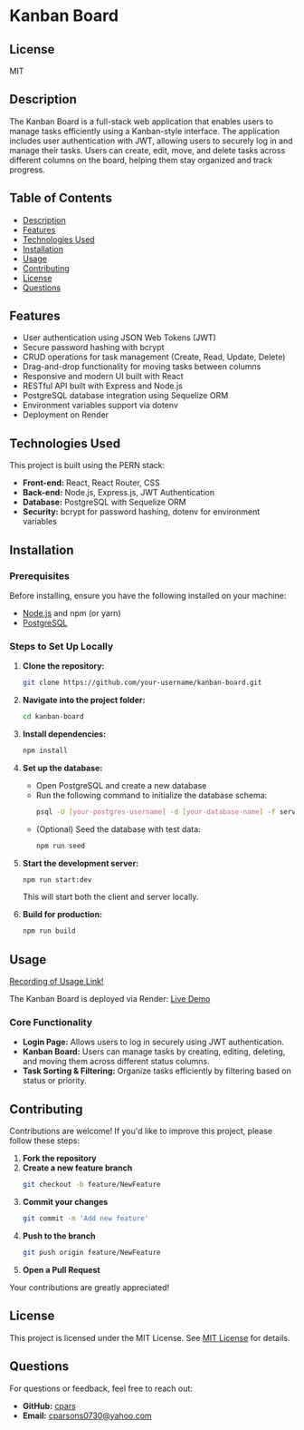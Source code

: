 # Kanban Board

## License
MIT

## Description
The Kanban Board is a full-stack web application that enables users to manage tasks efficiently using a Kanban-style interface. The application includes user authentication with JWT, allowing users to securely log in and manage their tasks. Users can create, edit, move, and delete tasks across different columns on the board, helping them stay organized and track progress.

## Table of Contents
- [Description](#description)
- [Features](#features)
- [Technologies Used](#technologies-used)
- [Installation](#installation)
- [Usage](#usage)
- [Contributing](#contributing)
- [License](#license)
- [Questions](#questions)

## Features
- User authentication using JSON Web Tokens (JWT)
- Secure password hashing with bcrypt
- CRUD operations for task management (Create, Read, Update, Delete)
- Drag-and-drop functionality for moving tasks between columns
- Responsive and modern UI built with React
- RESTful API built with Express and Node.js
- PostgreSQL database integration using Sequelize ORM
- Environment variables support via dotenv
- Deployment on Render

## Technologies Used
This project is built using the PERN stack:
- **Front-end:** React, React Router, CSS
- **Back-end:** Node.js, Express.js, JWT Authentication
- **Database:** PostgreSQL with Sequelize ORM
- **Security:** bcrypt for password hashing, dotenv for environment variables

## Installation
### Prerequisites
Before installing, ensure you have the following installed on your machine:
- [Node.js](https://nodejs.org/) and npm (or yarn)
- [PostgreSQL](https://www.postgresql.org/)

### Steps to Set Up Locally
1. **Clone the repository:**
   ```sh
   git clone https://github.com/your-username/kanban-board.git
   ```
2. **Navigate into the project folder:**
   ```sh
   cd kanban-board
   ```
3. **Install dependencies:**
   ```sh
   npm install
   ```
4. **Set up the database:**
   - Open PostgreSQL and create a new database
   - Run the following command to initialize the database schema:
     ```sh
     psql -U [your-postgres-username] -d [your-database-name] -f server/db/schema.sql
     ```
   - (Optional) Seed the database with test data:
     ```sh
     npm run seed
     ```
5. **Start the development server:**
   ```sh
   npm run start:dev
   ```
   This will start both the client and server locally.

6. **Build for production:**
   ```sh
   npm run build
   ```

## Usage
[Recording of Usage Link!](https://app.screencastify.com/v3/watch/0YRf1PlGVFzesb9c4bjl)

The Kanban Board is deployed via Render: [Live Demo](https://kanban-board-k5jy.onrender.com)

### Core Functionality
- **Login Page:** Allows users to log in securely using JWT authentication.
- **Kanban Board:** Users can manage tasks by creating, editing, deleting, and moving them across different status columns.
- **Task Sorting & Filtering:** Organize tasks efficiently by filtering based on status or priority.

## Contributing
Contributions are welcome! If you'd like to improve this project, please follow these steps:

1. **Fork the repository**
2. **Create a new feature branch**
   ```sh
   git checkout -b feature/NewFeature
   ```
3. **Commit your changes**
   ```sh
   git commit -m 'Add new feature'
   ```
4. **Push to the branch**
   ```sh
   git push origin feature/NewFeature
   ```
5. **Open a Pull Request**

Your contributions are greatly appreciated!

## License
This project is licensed under the MIT License. See [MIT License](https://opensource.org/licenses/MIT) for details.

## Questions
For questions or feedback, feel free to reach out:
- **GitHub:** [cpars](https://github.com/cpars)
- **Email:** cparsons0730@yahoo.com
